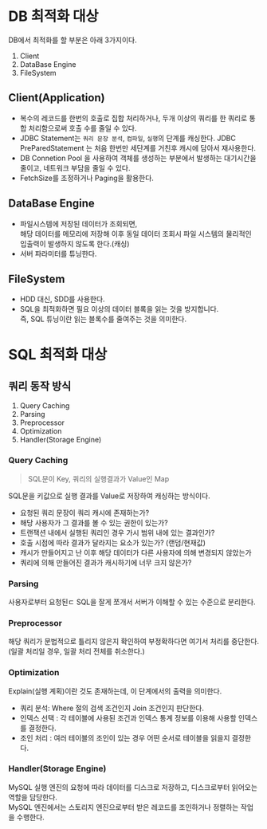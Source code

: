 # DB 최적화 대상 
 
DB에서 최적화를 할 부분은 아래 3가지이다.     
 
1. Client 
2. DataBase Engine
3. FileSystem

## Client(Application)  

* 복수의 레코드를 한번의 호출로 집합 처리하거나, 
  두개 이상의 쿼리를 한 쿼리로 통합 처리함으로써 호출 수를 줄일 수 있다.  
* JDBC Statement는 `쿼리 문장 분석`, `컴파일`, `실행`의 단계를 캐싱한다.
  JDBC PreParedStatement 는 처음 한번만 세단계를 거친후 캐시에 담아서 재사용한다.  
* DB Connetion Pool 을 사용하여 객체를 생성하는 부분에서 발생하는 대기시간을 줄이고, 네트워크 부담을 줄일 수 있다.   
* FetchSize를 조정하거나 Paging을 활용한다.    
  
## DataBase Engine

* 파일시스템에 저장된 데이터가 조회되면,  
  해당 데이터를 메모리에 저장해 이후 동일 데이터 조회시 파일 시스템의 물리적인 입출력이 발생하지 않도록 한다.(캐싱)  
* 서버 파라미터를 튜닝한다.  
 
## FileSystem  
* HDD 대신, SDD를 사용한다.     
* SQL을 최적화하면 필요 이상의 데이터 블록을 읽는 것을 방지합니다.    
  즉, SQL 튜닝이란 읽는 블록수를 줄여주는 것을 의미한다.   

# SQL 최적화 대상  

## 쿼리 동작 방식 

1. Query Caching 
2. Parsing 
3. Preprocessor
4. Optimization 
5. Handler(Storage Engine) 

### Query Caching 
> SQL문이 Key, 쿼리의 실행결과가 Value인 Map     
  
SQL문을 키값으로 실행 결과를 Value로 저장하여 캐싱하는 방식이다.  
    
* 요청된 쿼리 문장이 쿼리 캐시에 존재하는가?      
* 해당 사용자가 그 결과를 볼 수 있는 권한이 있는가?    
* 트랜잭션 내에서 실행된 쿼리인 경우 가시 범위 내에 있는 결과인가?  
* 호출 시점에 따라 결과가 달라지는 요소가 있는가? (랜덤/현재값)     
* 캐시가 만들어지고 난 이후 해당 데이터가 다른 사용자에 의해 변경되지 않았는가  
* 쿼리에 의해 만들어진 결과가 캐시하기에 너무 크지 않은가?  

### Parsing 
  
사용자로부터 요청된ㄷ SQL을 잘게 쪼개서 서버가 이해할 수 있는 수준으로 분리한다.  

### Preprocessor

해당 쿼리가 문법적으로 틀리지 않은지 확인하여 부정확하다면 여기서 처리를 중단한다.    
(일괄 처리일 경우, 일괄 처리 전체를 취소한다.)    

### Optimization 
Explain(실행 계획)이란 것도 존재하는데, 이 단계에서의 출력을 의미한다.   
     
* 쿼리 분석: Where 절의 검색 조건인지 Join 조건인지 판단한다.      
* 인덱스 선택 : 각 테이블에 사용된 조건과 인덱스 통계 정보를 이용해 사용할 인덱스를 결정한다.    
* 조인 처리 : 여러 테이블의 조인이 있는 경우 어떤 순서로 테이블을 읽을지 결정한다.  
 
### Handler(Storage Engine)   
MySQL 실행 엔진의 요청에 따라 데이터를 디스크로 저장하고, 디스크로부터 읽어오는 역할을 담당한다.     
MySQL 엔진에서는 스토리지 엔진으로부터 받은 레코드를 조인하거나 정렬하는 작업을 수행한다.   


